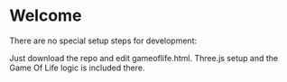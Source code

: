 # Welcome

There are no special setup steps for development:

Just download the repo and edit gameoflife.html. Three.js setup and the Game Of Life logic is included there.

